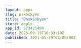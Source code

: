 ```yaml
---
layout: apps
slug: nskeskyen
title: "Ønskeskyen"
store: apple
app_id: 973421404
date: 2025-09-15T10:33:10Z
published: 2021-01-29T08:00:00Z
---
```

